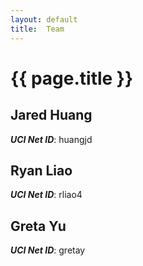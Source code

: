 ```yaml
---
layout: default
title:  Team
---
```


# {{ page.title }}


## Jared Huang
***UCI Net ID***: huangjd

## Ryan Liao
***UCI Net ID***: rliao4

## Greta Yu
***UCI Net ID***: gretay
